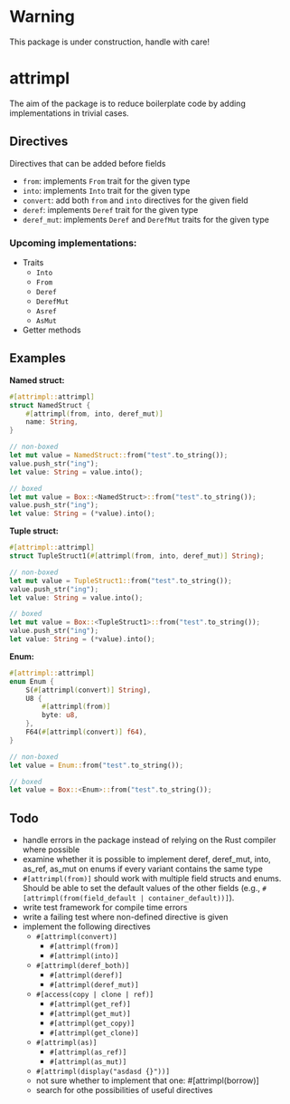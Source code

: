 # Warning
This package is under construction, handle with care!


# attrimpl
The aim of the package is to reduce boilerplate code by adding implementations in trivial cases.

## Directives
Directives that can be added before fields
- `from`: implements `From` trait for the given type
- `into`: implements `Into` trait for the given type
- `convert`: add both `from` and `into` directives for the given field
- `deref`: implements `Deref` trait for the given type
- `deref_mut`: implements `Deref` and `DerefMut` traits for the given type

### Upcoming implementations:
- Traits
  - `Into`
  - `From`
  - `Deref`
  - `DerefMut`
  - `Asref`
  - `AsMut`
- Getter methods

## Examples
**Named struct:**
```rust
#[attrimpl::attrimpl]
struct NamedStruct {
    #[attrimpl(from, into, deref_mut)]
    name: String,
}

// non-boxed
let mut value = NamedStruct::from("test".to_string());
value.push_str("ing");
let value: String = value.into();

// boxed
let mut value = Box::<NamedStruct>::from("test".to_string());
value.push_str("ing");
let value: String = (*value).into();
```

**Tuple struct:**
```rust
#[attrimpl::attrimpl]
struct TupleStruct1(#[attrimpl(from, into, deref_mut)] String);

// non-boxed
let mut value = TupleStruct1::from("test".to_string());
value.push_str("ing");
let value: String = value.into();

// boxed
let mut value = Box::<TupleStruct1>::from("test".to_string());
value.push_str("ing");
let value: String = (*value).into();
```

**Enum:**
```rust
#[attrimpl::attrimpl]
enum Enum {
    S(#[attrimpl(convert)] String),
    U8 {
        #[attrimpl(from)]
        byte: u8,
    },
    F64(#[attrimpl(convert)] f64),
}

// non-boxed
let value = Enum::from("test".to_string());

// boxed
let value = Box::<Enum>::from("test".to_string());
```


## Todo
* handle errors in the package instead of relying on the Rust compiler where possible
* examine whether it is possible to implement deref, deref_mut, into, as_ref, as_mut on enums if every variant contains the same type
* `#[attrimpl(from)]` should work with multiple field structs and enums. Should be able to set the default values of the other fields (e.g., `#[attrimpl(from(field_default | container_default))]`).
* write test framework for compile time errors
* write a failing test where non-defined directive is given
* implement the following directives
  * `#[attrimpl(convert)]`
    * `#[attrimpl(from)]`
    * `#[attrimpl(into)]`
  * `#[attrimpl(deref_both)]`
    * `#[attrimpl(deref)]`
    * `#[attrimpl(deref_mut)]`
  * `#[access(copy | clone | ref)]`
    * `#[attrimpl(get_ref)]`
    * `#[attrimpl(get_mut)]`
    * `#[attrimpl(get_copy)]`
    * `#[attrimpl(get_clone)]`
  * `#[attrimpl(as)]`
    * `#[attrimpl(as_ref)]`
    * `#[attrimpl(as_mut)]`
  * `#[attrimpl(display("asdasd {}"))]`
  * not sure whether to implement that one: #[attrimpl(borrow)]
  * search for othe possibilities of useful directives
